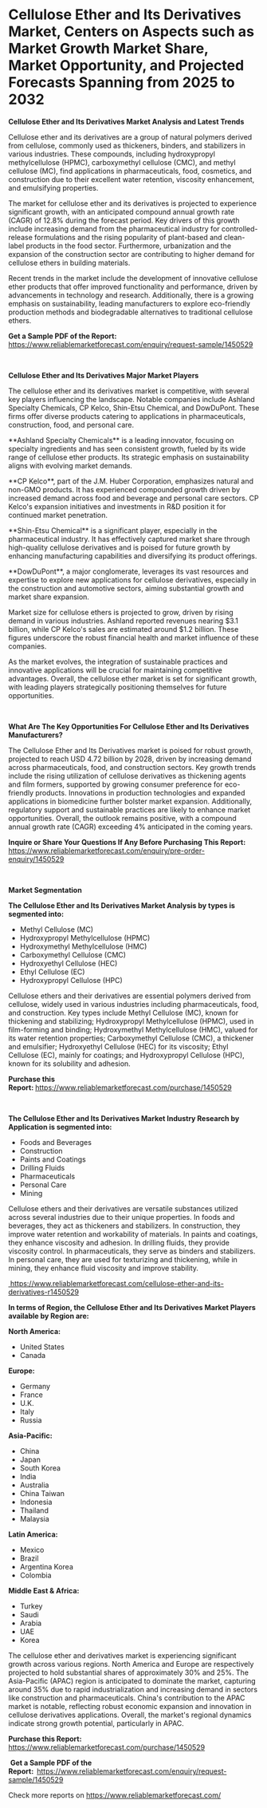 <p><h1>Cellulose Ether and Its Derivatives Market, Centers on Aspects such as Market Growth Market Share, Market Opportunity, and Projected Forecasts Spanning from 2025 to 2032</h1></p><p><strong>Cellulose Ether and Its Derivatives Market Analysis and Latest Trends</strong></p>
<p><p>Cellulose ether and its derivatives are a group of natural polymers derived from cellulose, commonly used as thickeners, binders, and stabilizers in various industries. These compounds, including hydroxypropyl methylcellulose (HPMC), carboxymethyl cellulose (CMC), and methyl cellulose (MC), find applications in pharmaceuticals, food, cosmetics, and construction due to their excellent water retention, viscosity enhancement, and emulsifying properties.</p><p>The market for cellulose ether and its derivatives is projected to experience significant growth, with an anticipated compound annual growth rate (CAGR) of 12.8% during the forecast period. Key drivers of this growth include increasing demand from the pharmaceutical industry for controlled-release formulations and the rising popularity of plant-based and clean-label products in the food sector. Furthermore, urbanization and the expansion of the construction sector are contributing to higher demand for cellulose ethers in building materials.</p><p>Recent trends in the market include the development of innovative cellulose ether products that offer improved functionality and performance, driven by advancements in technology and research. Additionally, there is a growing emphasis on sustainability, leading manufacturers to explore eco-friendly production methods and biodegradable alternatives to traditional cellulose ethers.</p></p>
<p><strong>Get a Sample PDF of the Report:&nbsp;</strong> <a href="https://www.reliablemarketforecast.com/enquiry/request-sample/1450529?utm_campaign=2449&utm_medium=2&utm_source=Github&utm_content=ia&utm_term=28022025&utm_id=cellulose-ether-and-its-derivatives">https://www.reliablemarketforecast.com/enquiry/request-sample/1450529</a></p>
<p>&nbsp;</p>
<p><strong>Cellulose Ether and Its Derivatives Major Market Players</strong></p>
<p><p>The cellulose ether and its derivatives market is competitive, with several key players influencing the landscape. Notable companies include Ashland Specialty Chemicals, CP Kelco, Shin-Etsu Chemical, and DowDuPont. These firms offer diverse products catering to applications in pharmaceuticals, construction, food, and personal care.</p><p>**Ashland Specialty Chemicals** is a leading innovator, focusing on specialty ingredients and has seen consistent growth, fueled by its wide range of cellulose ether products. Its strategic emphasis on sustainability aligns with evolving market demands.</p><p>**CP Kelco**, part of the J.M. Huber Corporation, emphasizes natural and non-GMO products. It has experienced compounded growth driven by increased demand across food and beverage and personal care sectors. CP Kelco's expansion initiatives and investments in R&D position it for continued market penetration.</p><p>**Shin-Etsu Chemical** is a significant player, especially in the pharmaceutical industry. It has effectively captured market share through high-quality cellulose derivatives and is poised for future growth by enhancing manufacturing capabilities and diversifying its product offerings.</p><p>**DowDuPont**, a major conglomerate, leverages its vast resources and expertise to explore new applications for cellulose derivatives, especially in the construction and automotive sectors, aiming substantial growth and market share expansion.</p><p>Market size for cellulose ethers is projected to grow, driven by rising demand in various industries. Ashland reported revenues nearing $3.1 billion, while CP Kelco's sales are estimated around $1.2 billion. These figures underscore the robust financial health and market influence of these companies.</p><p>As the market evolves, the integration of sustainable practices and innovative applications will be crucial for maintaining competitive advantages. Overall, the cellulose ether market is set for significant growth, with leading players strategically positioning themselves for future opportunities.</p></p>
<p>&nbsp;</p>
<p><strong>What Are The Key Opportunities For Cellulose Ether and Its Derivatives Manufacturers?</strong></p>
<p><p>The Cellulose Ether and Its Derivatives market is poised for robust growth, projected to reach USD 4.72 billion by 2028, driven by increasing demand across pharmaceuticals, food, and construction sectors. Key growth trends include the rising utilization of cellulose derivatives as thickening agents and film formers, supported by growing consumer preference for eco-friendly products. Innovations in production technologies and expanded applications in biomedicine further bolster market expansion. Additionally, regulatory support and sustainable practices are likely to enhance market opportunities. Overall, the outlook remains positive, with a compound annual growth rate (CAGR) exceeding 4% anticipated in the coming years.</p></p>
<p><strong>Inquire or Share Your Questions If Any Before Purchasing This Report:</strong> <a href="https://www.reliablemarketforecast.com/enquiry/pre-order-enquiry/1450529?utm_campaign=2449&utm_medium=2&utm_source=Github&utm_content=ia&utm_term=28022025&utm_id=cellulose-ether-and-its-derivatives">https://www.reliablemarketforecast.com/enquiry/pre-order-enquiry/1450529</a></p>
<p>&nbsp;</p>
<p><strong>Market Segmentation</strong></p>
<p><strong>The Cellulose Ether and Its Derivatives Market Analysis by types is segmented into:</strong></p>
<p><ul><li>Methyl Cellulose (MC)</li><li>Hydroxypropyl Methylcellulose (HPMC)</li><li>Hydroxymethyl Methylcellulose (HMC)</li><li>Carboxymethyl Cellulose (CMC)</li><li>Hydroxyethyl Cellulose (HEC)</li><li>Ethyl Cellulose (EC)</li><li>Hydroxypropyl Cellulose (HPC)</li></ul></p>
<p><p>Cellulose ethers and their derivatives are essential polymers derived from cellulose, widely used in various industries including pharmaceuticals, food, and construction. Key types include Methyl Cellulose (MC), known for thickening and stabilizing; Hydroxypropyl Methylcellulose (HPMC), used in film-forming and binding; Hydroxymethyl Methylcellulose (HMC), valued for its water retention properties; Carboxymethyl Cellulose (CMC), a thickener and emulsifier; Hydroxyethyl Cellulose (HEC) for its viscosity; Ethyl Cellulose (EC), mainly for coatings; and Hydroxypropyl Cellulose (HPC), known for its solubility and adhesion.</p></p>
<p><strong>Purchase this Report:&nbsp;</strong><a href="https://www.reliablemarketforecast.com/purchase/1450529?utm_campaign=2449&utm_medium=2&utm_source=Github&utm_content=ia&utm_term=28022025&utm_id=cellulose-ether-and-its-derivatives">https://www.reliablemarketforecast.com/purchase/1450529</a></p>
<p>&nbsp;</p>
<p><strong>The Cellulose Ether and Its Derivatives Market Industry Research by Application is segmented into:</strong></p>
<p><ul><li>Foods and Beverages</li><li>Construction</li><li>Paints and Coatings</li><li>Drilling Fluids</li><li>Pharmaceuticals</li><li>Personal Care</li><li>Mining</li></ul></p>
<p><p>Cellulose ethers and their derivatives are versatile substances utilized across several industries due to their unique properties. In foods and beverages, they act as thickeners and stabilizers. In construction, they improve water retention and workability of materials. In paints and coatings, they enhance viscosity and adhesion. In drilling fluids, they provide viscosity control. In pharmaceuticals, they serve as binders and stabilizers. In personal care, they are used for texturizing and thickening, while in mining, they enhance fluid viscosity and improve stability.</p></p>
<p><a href="https://www.reliablemarketforecast.com/cellulose-ether-and-its-derivatives-r1450529?utm_campaign=2449&utm_medium=2&utm_source=Github&utm_content=ia&utm_term=28022025&utm_id=cellulose-ether-and-its-derivatives">&nbsp;https://www.reliablemarketforecast.com/cellulose-ether-and-its-derivatives-r1450529</a></p>
<p><strong>In terms of Region, the Cellulose Ether and Its Derivatives Market Players available by Region are:</strong></p>
<p>
    <p> <strong> North America: </strong>
        <ul>
            <li>United States</li>
            <li>Canada</li>
        </ul>
        </p> 
    <p> <strong> Europe: </strong>
        <ul>
            <li>Germany</li>
            <li>France</li>
            <li>U.K.</li>
            <li>Italy</li>
            <li>Russia</li>
        </ul>
        </p> 
    <p> <strong> Asia-Pacific: </strong>
        <ul>
            <li>China</li>
            <li>Japan</li>
            <li>South Korea</li>
            <li>India</li>
            <li>Australia</li>
            <li>China Taiwan</li>
            <li>Indonesia</li>
            <li>Thailand</li>
            <li>Malaysia</li>
        </ul>
        </p> 
    <p> <strong> Latin America: </strong>
        <ul>
            <li>Mexico</li>
            <li>Brazil</li>
            <li>Argentina Korea</li>
            <li>Colombia</li>
        </ul>
        </p> 
    <p> <strong> Middle East & Africa: </strong>
        <ul>
            <li>Turkey</li>
            <li>Saudi</li>
            <li>Arabia</li>
            <li>UAE</li>
            <li>Korea</li>
        </ul>
    </p>
    </p>
<p><p>The cellulose ether and derivatives market is experiencing significant growth across various regions. North America and Europe are respectively projected to hold substantial shares of approximately 30% and 25%. The Asia-Pacific (APAC) region is anticipated to dominate the market, capturing around 35% due to rapid industrialization and increasing demand in sectors like construction and pharmaceuticals. China's contribution to the APAC market is notable, reflecting robust economic expansion and innovation in cellulose derivatives applications. Overall, the market's regional dynamics indicate strong growth potential, particularly in APAC.</p></p>
<p><strong>Purchase this Report: </strong><a href="https://www.reliablemarketforecast.com/purchase/1450529?utm_campaign=2449&utm_medium=2&utm_source=Github&utm_content=ia&utm_term=28022025&utm_id=cellulose-ether-and-its-derivatives">https://www.reliablemarketforecast.com/purchase/1450529</a></p>
<p>&nbsp;<strong>Get a Sample PDF of the Report:&nbsp;&nbsp;</strong><a href="https://www.reliablemarketforecast.com/enquiry/request-sample/1450529?utm_campaign=2449&utm_medium=2&utm_source=Github&utm_content=ia&utm_term=28022025&utm_id=cellulose-ether-and-its-derivatives">https://www.reliablemarketforecast.com/enquiry/request-sample/1450529</a></p>
<p><strong></strong></p>
<p>Check more reports on <a href="https://www.reliablemarketforecast.com/?utm_campaign=2449&utm_medium=2&utm_source=Github&utm_content=ia&utm_term=28022025&utm_id=cellulose-ether-and-its-derivatives">https://www.reliablemarketforecast.com/</a></p>